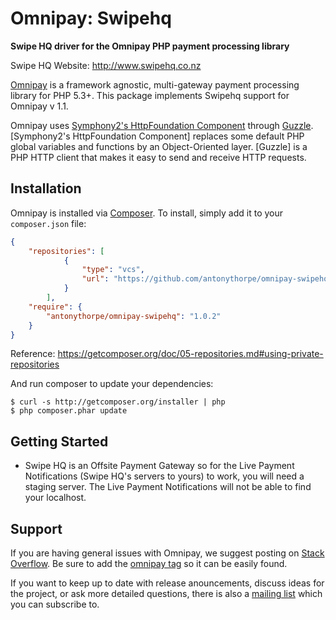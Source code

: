 # Omnipay: Swipehq

**Swipe HQ driver for the Omnipay PHP payment processing library**

Swipe HQ Website: http://www.swipehq.co.nz

[Omnipay](https://github.com/omnipay/omnipay) is a framework agnostic, multi-gateway payment
processing library for PHP 5.3+. This package implements Swipehq support for Omnipay v 1.1.

Omnipay uses [Symphony2's HttpFoundation Component](http://symfony2-document.readthedocs.org/en/latest/components/http_foundation.html) through [Guzzle](http://docs.guzzlephp.org/en/latest/).  [Symphony2's HttpFoundation Component] replaces some default PHP global variables and functions by an Object-Oriented layer.  [Guzzle] is a PHP HTTP client that makes it easy to send and receive HTTP requests.

## Installation

Omnipay is installed via [Composer](http://getcomposer.org/). To install, simply add it
to your `composer.json` file:

```json
{
    "repositories": [
            {
                "type": "vcs",
                "url": "https://github.com/antonythorpe/omnipay-swipehq"
            }
        ],
    "require": {
        "antonythorpe/omnipay-swipehq": "1.0.2"
    }
}
```
Reference: https://getcomposer.org/doc/05-repositories.md#using-private-repositories

And run composer to update your dependencies:

    $ curl -s http://getcomposer.org/installer | php
    $ php composer.phar update

  
## Getting Started

- Swipe HQ is an Offsite Payment Gateway so for the Live Payment Notifications (Swipe HQ's servers to yours) to work, you will need a staging server.  The Live Payment Notifications will not be able to find your localhost.


## Support

If you are having general issues with Omnipay, we suggest posting on
[Stack Overflow](http://stackoverflow.com/). Be sure to add the
[omnipay tag](http://stackoverflow.com/questions/tagged/omnipay) so it can be easily found.

If you want to keep up to date with release anouncements, discuss ideas for the project,
or ask more detailed questions, there is also a [mailing list](https://groups.google.com/forum/#!forum/omnipay) which
you can subscribe to.
